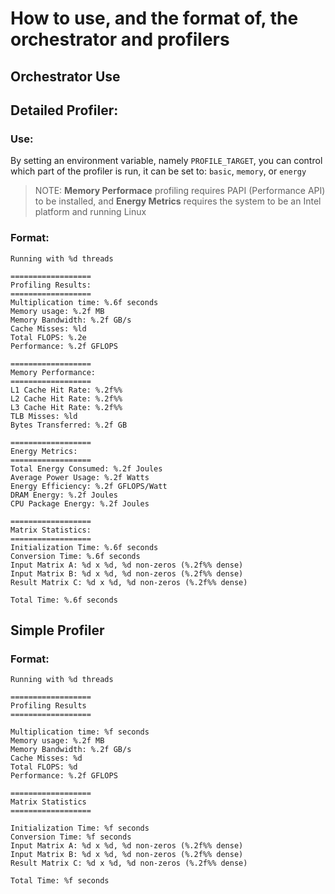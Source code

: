 # How to use, and the format of, the orchestrator and profilers

## Orchestrator Use

## Detailed Profiler:
### Use:
By setting an environment variable, namely `PROFILE_TARGET`, you can control which part of the profiler is run, it can be set to: `basic`, `memory`, or `energy`
> NOTE: **Memory Performace** profiling requires PAPI (Performance API) to be installed, and **Energy Metrics** requires the system to be an Intel platform and running Linux
### Format:
```
Running with %d threads

==================
Profiling Results:
==================
Multiplication time: %.6f seconds
Memory usage: %.2f MB
Memory Bandwidth: %.2f GB/s
Cache Misses: %ld
Total FLOPS: %.2e
Performance: %.2f GFLOPS

==================
Memory Performance:
==================
L1 Cache Hit Rate: %.2f%%
L2 Cache Hit Rate: %.2f%%
L3 Cache Hit Rate: %.2f%%
TLB Misses: %ld
Bytes Transferred: %.2f GB

==================
Energy Metrics:
==================
Total Energy Consumed: %.2f Joules
Average Power Usage: %.2f Watts
Energy Efficiency: %.2f GFLOPS/Watt
DRAM Energy: %.2f Joules
CPU Package Energy: %.2f Joules

==================
Matrix Statistics:
==================
Initialization Time: %.6f seconds
Conversion Time: %.6f seconds
Input Matrix A: %d x %d, %d non-zeros (%.2f%% dense)
Input Matrix B: %d x %d, %d non-zeros (%.2f%% dense)
Result Matrix C: %d x %d, %d non-zeros (%.2f%% dense)

Total Time: %.6f seconds
```

## Simple Profiler
### Format:

```
Running with %d threads

==================
Profiling Results
==================

Multiplication time: %f seconds
Memory usage: %.2f MB
Memory Bandwidth: %.2f GB/s
Cache Misses: %d
Total FLOPS: %d
Performance: %.2f GFLOPS

==================
Matrix Statistics
==================

Initialization Time: %f seconds
Conversion Time: %f seconds
Input Matrix A: %d x %d, %d non-zeros (%.2f%% dense)
Input Matrix B: %d x %d, %d non-zeros (%.2f%% dense)
Result Matrix C: %d x %d, %d non-zeros (%.2f%% dense)

Total Time: %f seconds
```
